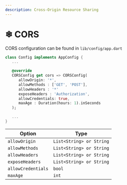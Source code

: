 ```yaml
---
description: Cross-Origin Resource Sharing
---
```


# ❄ CORS

CORS configuration can be found in `lib/config/app.dart`

```dart
class Config implements AppConfig {
   ...

   @override
   CORSConfig get cors => CORSConfig(
      allowOrigin: '*',
      allowMethods : ['GET', 'POST'],
      allowHeaders : '*'
      exposeHeaders : 'Authorization',
      allowCredentials: true,
      maxAge : Duration(hours: 1).inSeconds
   );

   ...
}
```

| Option             | Type                     |
| ------------------ | ------------------------ |
| `allowOrigin`      | `List<String> or String` |
| `allowMethods`     | `List<String> or String` |
| `allowHeaders`     | `List<String> or String` |
| `exposeHeaders`    | `List<String> or String` |
| `allowCredentials` | `bool`                   |
| `maxAge`           | `int`                    |

